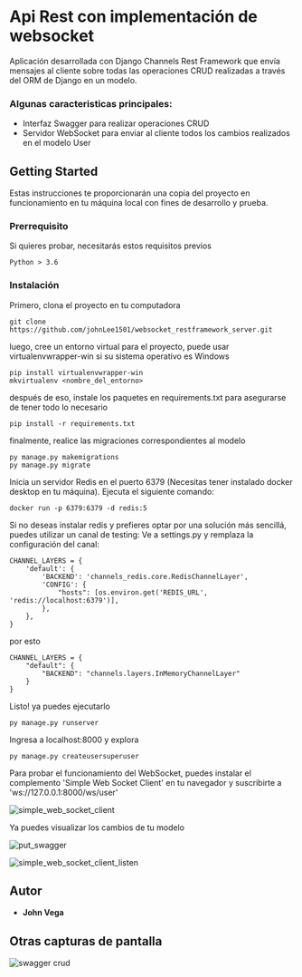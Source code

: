 # Api Rest con implementación de websocket

Aplicación desarrollada con Django Channels Rest Framework que envía mensajes al cliente sobre todas las operaciones CRUD realizadas a través del ORM de Django en un modelo.

### Algunas caracteristicas principales: 

- Interfaz Swagger para realizar operaciones CRUD
- Servidor WebSocket para enviar al cliente todos los cambios realizados en el modelo User


## Getting Started

Estas instrucciones te proporcionarán una copia del proyecto en funcionamiento en tu máquina local con fines de desarrollo y prueba.

### Prerrequisito

Si quieres probar, necesitarás estos requisitos previos

```
Python > 3.6
```

### Instalación

Primero, clona el proyecto en tu computadora

```
git clone https://github.com/johnLee1501/websocket_restframework_server.git
```

luego, cree un entorno virtual para el proyecto, puede usar virtualenvwrapper-win si su sistema operativo es Windows

```
pip install virtualenvwrapper-win
mkvirtualenv <nombre_del_entorno>
```

después de eso, instale los paquetes en requirements.txt para asegurarse de tener todo lo necesario

```
pip install -r requirements.txt
```

finalmente, realice las migraciones correspondientes al modelo

```
py manage.py makemigrations
py manage.py migrate
```

Inicia un servidor Redis en el puerto 6379 (Necesitas tener instalado docker desktop en tu máquina). Ejecuta el siguiente comando:
```
docker run -p 6379:6379 -d redis:5
```
Si no deseas instalar redis y prefieres optar por una solución más sencillá, puedes utilizar un canal de testing:
Ve a settings.py y remplaza la configuración del canal:
```
CHANNEL_LAYERS = {
    'default': {
        'BACKEND': 'channels_redis.core.RedisChannelLayer',
        'CONFIG': {
            "hosts": [os.environ.get('REDIS_URL', 'redis://localhost:6379')],
        },
    },
}
```
por esto
```
CHANNEL_LAYERS = {
    "default": {
        "BACKEND": "channels.layers.InMemoryChannelLayer"
    }
}
```
Listo! ya puedes ejecutarlo

```
py manage.py runserver
```

Ingresa a  localhost:8000  y explora

```
py manage.py createusersuperuser
```

Para probar el funcionamiento del WebSocket, puedes instalar el complemento 'Simple Web Socket Client' en tu navegador y suscribirte a 'ws://127.0.0.1:8000/ws/user' 

![simple_web_socket_client](https://user-images.githubusercontent.com/71096926/108119025-2cc84280-706d-11eb-97e9-de939931ac80.jpg)

Ya puedes visualizar los cambios de tu modelo 

![put_swagger](https://user-images.githubusercontent.com/71096926/108119024-2c2fac00-706d-11eb-9bf0-b0f8c4d41876.jpg)

![simple_web_socket_client_listen](https://user-images.githubusercontent.com/71096926/108119026-2cc84280-706d-11eb-9a11-e63839f73f11.jpg)


## Autor

* **John Vega**

## Otras capturas de pantalla

![swagger crud](https://user-images.githubusercontent.com/71096926/108119021-2afe7f00-706d-11eb-9130-cee852b13177.jpg)




